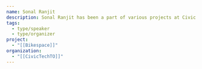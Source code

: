 ```yaml
---
name: Sonal Ranjit
description: Sonal Ranjit has been a part of various projects at Civic Tech Toronto since he first joined the community about 7 years ago. He is a Software Developer by day and avid biker on nights and weekends. He's also obsessed with brewing the perfect cup of coffee, which he attempts every morning.
tags:
  - type/speaker
  - type/organizer
project:
  - "[[Bikespace]]"
organization:
  - "[[CivicTechTO]]"
---
```

